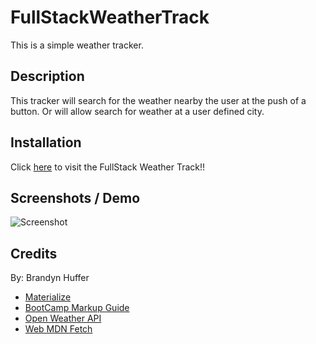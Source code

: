 # FullStackWeatherTrack

This is a simple weather tracker.

## Description

This tracker will search for the weather nearby the user at the push of a button. Or will allow search for weather at a user defined city.

## Installation 

Click [here](https://brandynh.github.io/FullStackWeatherTrack/) to visit the FullStack Weather Track!!

## Screenshots / Demo

![Screenshot]()

## Credits

By: Brandyn Huffer

* [Materialize](https://materializecss.com/about.html)
* [BootCamp Markup Guide](https://coding-boot-camp.github.io/full-stack/github/professional)
* [Open Weather API](https://openweathermap.org/api)
* [Web MDN Fetch](https://developer.mozilla.org/en-US/docs/Web/API/Fetch_API)
